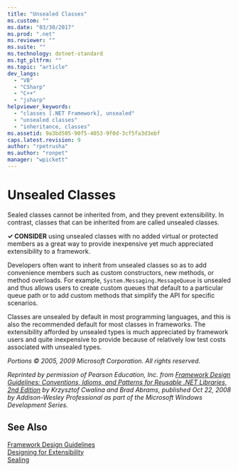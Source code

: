 ```yaml
---
title: "Unsealed Classes"
ms.custom: ""
ms.date: "03/30/2017"
ms.prod: ".net"
ms.reviewer: ""
ms.suite: ""
ms.technology: dotnet-standard
ms.tgt_pltfrm: ""
ms.topic: "article"
dev_langs: 
  - "VB"
  - "CSharp"
  - "C++"
  - "jsharp"
helpviewer_keywords: 
  - "classes [.NET Framework], unsealed"
  - "unsealed classes"
  - "inheritance, classes"
ms.assetid: 9a3bd505-90f5-4053-9f0d-3cf5fa3d3ebf
caps.latest.revision: 9
author: "rpetrusha"
ms.author: "ronpet"
manager: "wpickett"
---
```

# Unsealed Classes
Sealed classes cannot be inherited from, and they prevent extensibility. In contrast, classes that can be inherited from are called unsealed classes.  
  
 **✓ CONSIDER** using unsealed classes with no added virtual or protected members as a great way to provide inexpensive yet much appreciated extensibility to a framework.  
  
 Developers often want to inherit from unsealed classes so as to add convenience members such as custom constructors, new methods, or method overloads. For example,  `System.Messaging.MessageQueue` is unsealed and thus allows users to create custom queues that default to a particular queue path or to add custom methods that simplify the API for specific scenarios.  
  
 Classes are unsealed by default in most programming languages, and this is also the recommended default for most classes in frameworks. The extensibility afforded by unsealed types is much appreciated by framework users and quite inexpensive to provide because of relatively low test costs associated with unsealed types.  
  
 *Portions © 2005, 2009 Microsoft Corporation. All rights reserved.*  
  
 *Reprinted by permission of Pearson Education, Inc. from [Framework Design Guidelines: Conventions, Idioms, and Patterns for Reusable .NET Libraries, 2nd Edition](http://www.informit.com/store/framework-design-guidelines-conventions-idioms-and-9780321545619) by Krzysztof Cwalina and Brad Abrams, published Oct 22, 2008 by Addison-Wesley Professional as part of the Microsoft Windows Development Series.*  
  
## See Also  
 [Framework Design Guidelines](../../../docs/standard/design-guidelines/index.md)   
 [Designing for Extensibility](../../../docs/standard/design-guidelines/designing-for-extensibility.md)   
 [Sealing](../../../docs/standard/design-guidelines/sealing.md)
